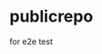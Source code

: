 # publicrepo
for e2e test






















































































































































































































